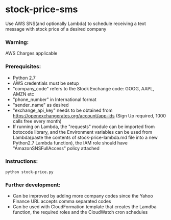 # stock-price-sms
Use AWS SNS(and optionally Lambda) to schedule receiving a text message with stock price of a desired company

### Warning:
AWS Charges applicable

### Prerequisites:

 - Python 2.7
 - AWS credentials must be setup
 - "company_code" refers to the Stock Exchange code: GOOG, AAPL, AMZN etc
 - "phone_number" in International format
 - "sender_name" as desired
 - "exchange_api_key" needs to be obtained from https://openexchangerates.org/account/app-ids (Sign Up required, 1000 calls free every month)
 - If running on Lambda, the "requests" module can be imported from botocode library, and the Environment variables can be used from Lambda(paste the contents of stock-price-lambda.md file into a new Python2.7 Lambda function), the IAM role should have "AmazonSNSFullAccess" policy attached
 
 
### Instructions:

```
python stock-price.py
```

### Further development:

- Can be improved by adding more company codes since the Yahoo Finance URL accepts comma separated codes
- Can be used with CloudFormation template that creates the Lamdba function, the required roles and the CloudWatch cron schedules
